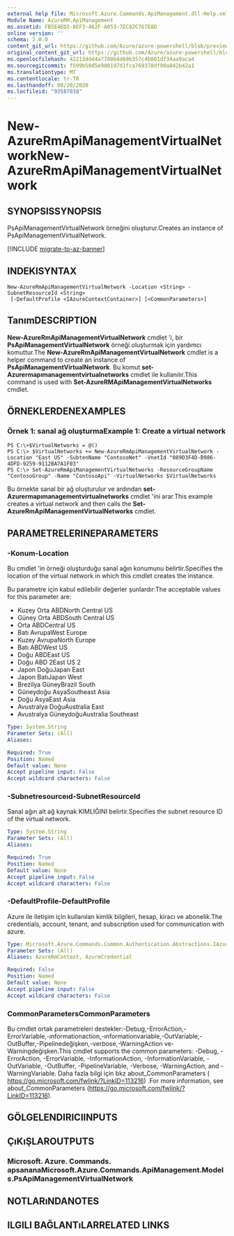 ```yaml
---
external help file: Microsoft.Azure.Commands.ApiManagement.dll-Help.xml
Module Name: AzureRM.ApiManagement
ms.assetid: FB5E4ED2-8EF3-462F-A053-7EC82C767E8D
online version: ''
schema: 2.0.0
content_git_url: https://github.com/Azure/azure-powershell/blob/preview/src/ResourceManager/ApiManagement/Commands.ApiManagement/help/New-AzureRmApiManagementVirtualNetwork.md
original_content_git_url: https://github.com/Azure/azure-powershell/blob/preview/src/ResourceManager/ApiManagement/Commands.ApiManagement/help/New-AzureRmApiManagementVirtualNetwork.md
ms.openlocfilehash: 42213ddd4a7780b4d69b357c4b801df34aa9aca4
ms.sourcegitcommit: f599b50d5e980197d1fca769378df90a842b42a1
ms.translationtype: MT
ms.contentlocale: tr-TR
ms.lasthandoff: 08/20/2020
ms.locfileid: "93587038"
---
```

# <span data-ttu-id="12d78-101">New-AzureRmApiManagementVirtualNetwork</span><span class="sxs-lookup"><span data-stu-id="12d78-101">New-AzureRmApiManagementVirtualNetwork</span></span>

## <span data-ttu-id="12d78-102">SYNOPSIS</span><span class="sxs-lookup"><span data-stu-id="12d78-102">SYNOPSIS</span></span>
<span data-ttu-id="12d78-103">PsApiManagementVirtualNetwork örneğini oluşturur.</span><span class="sxs-lookup"><span data-stu-id="12d78-103">Creates an instance of PsApiManagementVirtualNetwork.</span></span>

[!INCLUDE [migrate-to-az-banner](../../includes/migrate-to-az-banner.md)]

## <span data-ttu-id="12d78-104">INDEKI</span><span class="sxs-lookup"><span data-stu-id="12d78-104">SYNTAX</span></span>

```
New-AzureRmApiManagementVirtualNetwork -Location <String> -SubnetResourceId <String>
 [-DefaultProfile <IAzureContextContainer>] [<CommonParameters>]
```

## <span data-ttu-id="12d78-105">Tanım</span><span class="sxs-lookup"><span data-stu-id="12d78-105">DESCRIPTION</span></span>
<span data-ttu-id="12d78-106">**New-AzureRmApiManagementVirtualNetwork** cmdlet 'i, bir **PsApiManagementVirtualNetwork** örneği oluşturmak için yardımcı komuttur.</span><span class="sxs-lookup"><span data-stu-id="12d78-106">The **New-AzureRmApiManagementVirtualNetwork** cmdlet is a helper command to create an instance of **PsApiManagementVirtualNetwork**.</span></span>
<span data-ttu-id="12d78-107">Bu komut **set-Azurermapımanagementvirtualnetworks** cmdlet ile kullanılır.</span><span class="sxs-lookup"><span data-stu-id="12d78-107">This command is used with **Set-AzureRMApiManagementVirtualNetworks** cmdlet.</span></span>

## <span data-ttu-id="12d78-108">ÖRNEKLERDEN</span><span class="sxs-lookup"><span data-stu-id="12d78-108">EXAMPLES</span></span>

### <span data-ttu-id="12d78-109">Örnek 1: sanal ağ oluşturma</span><span class="sxs-lookup"><span data-stu-id="12d78-109">Example 1: Create a virtual network</span></span>
```
PS C:\>$VirtualNetworks = @()
PS C:\> $VirtualNetworks += New-AzureRmApiManagementVirtualNetwork -Location "East US" -SubtenName "ContosoNet" -VnetId "089D3F4D-B986-4DFD-9259-9112BA7A1F03"
PS C:\> Set-AzureRmApiManagementVirtualNetworks -ResourceGroupName "ContosoGroup" -Name "ContosoApi" -VirtualNetworks $VirtualNetworks
```

<span data-ttu-id="12d78-110">Bu örnekte sanal bir ağ oluşturulur ve ardından **set-Azurermapımanagementvirtualnetworks** cmdlet 'ini arar.</span><span class="sxs-lookup"><span data-stu-id="12d78-110">This example creates a virtual network and then calls the **Set-AzureRmApiManagementVirtualNetworks** cmdlet.</span></span>

## <span data-ttu-id="12d78-111">PARAMETRELERINE</span><span class="sxs-lookup"><span data-stu-id="12d78-111">PARAMETERS</span></span>

### <span data-ttu-id="12d78-112">-Konum</span><span class="sxs-lookup"><span data-stu-id="12d78-112">-Location</span></span>
<span data-ttu-id="12d78-113">Bu cmdlet 'in örneği oluşturduğu sanal ağın konumunu belirtir.</span><span class="sxs-lookup"><span data-stu-id="12d78-113">Specifies the location of the virtual network in which this cmdlet creates the instance.</span></span>

<span data-ttu-id="12d78-114">Bu parametre için kabul edilebilir değerler şunlardır:</span><span class="sxs-lookup"><span data-stu-id="12d78-114">The acceptable values for this parameter are:</span></span>

- <span data-ttu-id="12d78-115">Kuzey Orta ABD</span><span class="sxs-lookup"><span data-stu-id="12d78-115">North Central US</span></span>
- <span data-ttu-id="12d78-116">Güney Orta ABD</span><span class="sxs-lookup"><span data-stu-id="12d78-116">South Central US</span></span>
- <span data-ttu-id="12d78-117">Orta ABD</span><span class="sxs-lookup"><span data-stu-id="12d78-117">Central US</span></span>
- <span data-ttu-id="12d78-118">Batı Avrupa</span><span class="sxs-lookup"><span data-stu-id="12d78-118">West Europe</span></span>
- <span data-ttu-id="12d78-119">Kuzey Avrupa</span><span class="sxs-lookup"><span data-stu-id="12d78-119">North Europe</span></span>
- <span data-ttu-id="12d78-120">Batı ABD</span><span class="sxs-lookup"><span data-stu-id="12d78-120">West US</span></span>
- <span data-ttu-id="12d78-121">Doğu ABD</span><span class="sxs-lookup"><span data-stu-id="12d78-121">East US</span></span>
- <span data-ttu-id="12d78-122">Doğu ABD 2</span><span class="sxs-lookup"><span data-stu-id="12d78-122">East US 2</span></span>
- <span data-ttu-id="12d78-123">Japon Doğu</span><span class="sxs-lookup"><span data-stu-id="12d78-123">Japan East</span></span>
- <span data-ttu-id="12d78-124">Japon Batı</span><span class="sxs-lookup"><span data-stu-id="12d78-124">Japan West</span></span>
- <span data-ttu-id="12d78-125">Brezilya Güney</span><span class="sxs-lookup"><span data-stu-id="12d78-125">Brazil South</span></span>
- <span data-ttu-id="12d78-126">Güneydoğu Asya</span><span class="sxs-lookup"><span data-stu-id="12d78-126">Southeast Asia</span></span>
- <span data-ttu-id="12d78-127">Doğu Asya</span><span class="sxs-lookup"><span data-stu-id="12d78-127">East Asia</span></span>
- <span data-ttu-id="12d78-128">Avustralya Doğu</span><span class="sxs-lookup"><span data-stu-id="12d78-128">Australia East</span></span>
- <span data-ttu-id="12d78-129">Avustralya Güneydoğu</span><span class="sxs-lookup"><span data-stu-id="12d78-129">Australia Southeast</span></span>

```yaml
Type: System.String
Parameter Sets: (All)
Aliases: 

Required: True
Position: Named
Default value: None
Accept pipeline input: False
Accept wildcard characters: False
```

### <span data-ttu-id="12d78-130">-Subnetresourceıd</span><span class="sxs-lookup"><span data-stu-id="12d78-130">-SubnetResourceId</span></span>
<span data-ttu-id="12d78-131">Sanal ağın alt ağ kaynak KIMLIĞINI belirtir.</span><span class="sxs-lookup"><span data-stu-id="12d78-131">Specifies the subnet resource ID of the virtual network.</span></span>

```yaml
Type: System.String
Parameter Sets: (All)
Aliases: 

Required: True
Position: Named
Default value: None
Accept pipeline input: False
Accept wildcard characters: False
```

### <span data-ttu-id="12d78-132">-DefaultProfile</span><span class="sxs-lookup"><span data-stu-id="12d78-132">-DefaultProfile</span></span>
<span data-ttu-id="12d78-133">Azure ile iletişim için kullanılan kimlik bilgileri, hesap, kiracı ve abonelik.</span><span class="sxs-lookup"><span data-stu-id="12d78-133">The credentials, account, tenant, and subscription used for communication with azure.</span></span>

```yaml
Type: Microsoft.Azure.Commands.Common.Authentication.Abstractions.IAzureContextContainer
Parameter Sets: (All)
Aliases: AzureRmContext, AzureCredential

Required: False
Position: Named
Default value: None
Accept pipeline input: False
Accept wildcard characters: False
```

### <span data-ttu-id="12d78-134">CommonParameters</span><span class="sxs-lookup"><span data-stu-id="12d78-134">CommonParameters</span></span>
<span data-ttu-id="12d78-135">Bu cmdlet ortak parametreleri destekler:-Debug,-ErrorAction,-ErrorVariable,-ınformationaction,-ınformationvariable,-OutVariable,-OutBuffer,-Pipelinedeğişken,-verbose,-WarningAction ve-Warningdeğişken.</span><span class="sxs-lookup"><span data-stu-id="12d78-135">This cmdlet supports the common parameters: -Debug, -ErrorAction, -ErrorVariable, -InformationAction, -InformationVariable, -OutVariable, -OutBuffer, -PipelineVariable, -Verbose, -WarningAction, and -WarningVariable.</span></span> <span data-ttu-id="12d78-136">Daha fazla bilgi için bkz about_CommonParameters ( https://go.microsoft.com/fwlink/?LinkID=113216) .</span><span class="sxs-lookup"><span data-stu-id="12d78-136">For more information, see about_CommonParameters (https://go.microsoft.com/fwlink/?LinkID=113216).</span></span>

## <span data-ttu-id="12d78-137">GÖLGELENDIRICI</span><span class="sxs-lookup"><span data-stu-id="12d78-137">INPUTS</span></span>

## <span data-ttu-id="12d78-138">ÇıKıŞLAR</span><span class="sxs-lookup"><span data-stu-id="12d78-138">OUTPUTS</span></span>

### <span data-ttu-id="12d78-139">Microsoft. Azure. Commands. apsanana</span><span class="sxs-lookup"><span data-stu-id="12d78-139">Microsoft.Azure.Commands.ApiManagement.Models.PsApiManagementVirtualNetwork</span></span>

## <span data-ttu-id="12d78-140">NOTLARıNDA</span><span class="sxs-lookup"><span data-stu-id="12d78-140">NOTES</span></span>

## <span data-ttu-id="12d78-141">ILGILI BAĞLANTıLAR</span><span class="sxs-lookup"><span data-stu-id="12d78-141">RELATED LINKS</span></span>


